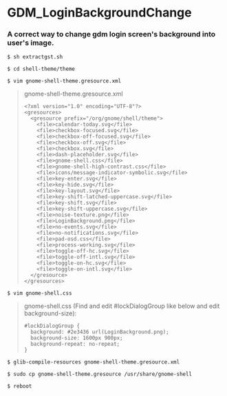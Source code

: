 # GDM_LoginBackgroundChange
### A correct way to change gdm login screen's background into user's image.

```
$ sh extractgst.sh
```
```
$ cd shell-theme/theme
```
```
$ vim gnome-shell-theme.gresource.xml
```
> gnome-shell-theme.gresource.xml
> ```
> <?xml version="1.0" encoding="UTF-8"?>
> <gresources>
>   <gresource prefix="/org/gnome/shell/theme">
>     <file>calendar-today.svg</file>
>     <file>checkbox-focused.svg</file>
>     <file>checkbox-off-focused.svg</file>
>     <file>checkbox-off.svg</file>
>     <file>checkbox.svg</file>
>     <file>dash-placeholder.svg</file>
>     <file>gnome-shell.css</file>
>     <file>gnome-shell-high-contrast.css</file>
>     <file>icons/message-indicator-symbolic.svg</file>
>     <file>key-enter.svg</file>
>     <file>key-hide.svg</file>
>     <file>key-layout.svg</file>
>     <file>key-shift-latched-uppercase.svg</file>
>     <file>key-shift.svg</file>
>     <file>key-shift-uppercase.svg</file>
>     <file>noise-texture.png</file>
>     <file>LoginBackground.png</file>
>     <file>no-events.svg</file>
>     <file>no-notifications.svg</file>
>     <file>pad-osd.css</file>
>     <file>process-working.svg</file>
>     <file>toggle-off-hc.svg</file>
>     <file>toggle-off-intl.svg</file>
>     <file>toggle-on-hc.svg</file>
>     <file>toggle-on-intl.svg</file>
>   </gresource>
> </gresources>
> ```
```
$ vim gnome-shell.css
```
> gnome-shell.css
> (Find and edit #lockDialogGroup like below and edit background-size):
> ```
> #lockDialogGroup {
>   background: #2e3436 url(LoginBackground.png);
>   background-size: 1600px 900px;
>   background-repeat: no-repeat;
> }
> ```
```
$ glib-compile-resources gnome-shell-theme.gresource.xml
```
```
$ sudo cp gnome-shell-theme.gresource /usr/share/gnome-shell
```
```
$ reboot
```
